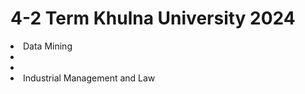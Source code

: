 # 4-2 Term Khulna University 2024
<ls>
<li>Data Mining</li>
<li></li>
<li></li>
<li>Industrial Management and Law</li>
</ls>